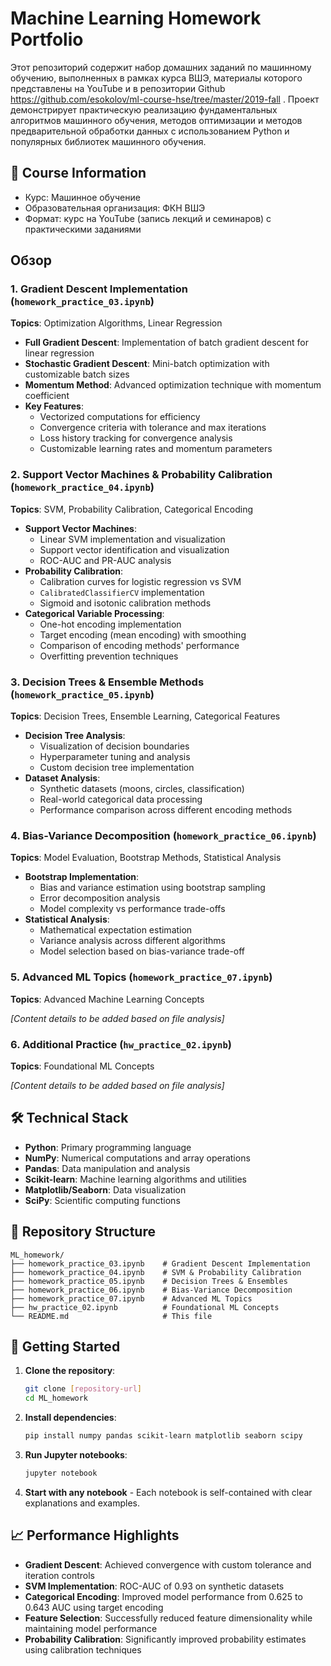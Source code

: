 # Machine Learning Homework Portfolio

Этот репозиторий содержит набор домашних заданий по машинному обучению, выполненных в рамках курса ВШЭ, материалы которого представлены на YouTube и в репозитории Github https://github.com/esokolov/ml-course-hse/tree/master/2019-fall . Проект демонстрирует практическую реализацию фундаментальных алгоритмов машинного обучения, методов оптимизации и методов предварительной обработки данных с использованием Python и популярных библиотек машинного обучения.

## 🎯 Course Information

- Курс: Машинное обучение
- Образовательная организация: ФКН ВШЭ
- Формат: курс на YouTube (запись лекций и семинаров) с практическими заданиями

## Обзор 

### 1. **Gradient Descent Implementation** (`homework_practice_03.ipynb`)
**Topics**: Optimization Algorithms, Linear Regression

- **Full Gradient Descent**: Implementation of batch gradient descent for linear regression
- **Stochastic Gradient Descent**: Mini-batch optimization with customizable batch sizes
- **Momentum Method**: Advanced optimization technique with momentum coefficient
- **Key Features**:
  - Vectorized computations for efficiency
  - Convergence criteria with tolerance and max iterations
  - Loss history tracking for convergence analysis
  - Customizable learning rates and momentum parameters

### 2. **Support Vector Machines & Probability Calibration** (`homework_practice_04.ipynb`)
**Topics**: SVM, Probability Calibration, Categorical Encoding

- **Support Vector Machines**:
  - Linear SVM implementation and visualization
  - Support vector identification and visualization
  - ROC-AUC and PR-AUC analysis
- **Probability Calibration**:
  - Calibration curves for logistic regression vs SVM
  - `CalibratedClassifierCV` implementation
  - Sigmoid and isotonic calibration methods
- **Categorical Variable Processing**:
  - One-hot encoding implementation
  - Target encoding (mean encoding) with smoothing
  - Comparison of encoding methods' performance
  - Overfitting prevention techniques

### 3. **Decision Trees & Ensemble Methods** (`homework_practice_05.ipynb`)
**Topics**: Decision Trees, Ensemble Learning, Categorical Features

- **Decision Tree Analysis**:
  - Visualization of decision boundaries
  - Hyperparameter tuning and analysis
  - Custom decision tree implementation
- **Dataset Analysis**:
  - Synthetic datasets (moons, circles, classification)
  - Real-world categorical data processing
  - Performance comparison across different encoding methods

### 4. **Bias-Variance Decomposition** (`homework_practice_06.ipynb`)
**Topics**: Model Evaluation, Bootstrap Methods, Statistical Analysis

- **Bootstrap Implementation**:
  - Bias and variance estimation using bootstrap sampling
  - Error decomposition analysis
  - Model complexity vs performance trade-offs
- **Statistical Analysis**:
  - Mathematical expectation estimation
  - Variance analysis across different algorithms
  - Model selection based on bias-variance trade-off

### 5. **Advanced ML Topics** (`homework_practice_07.ipynb`)
**Topics**: Advanced Machine Learning Concepts

*[Content details to be added based on file analysis]*

### 6. **Additional Practice** (`hw_practice_02.ipynb`)
**Topics**: Foundational ML Concepts

*[Content details to be added based on file analysis]*

## 🛠️ Technical Stack

- **Python**: Primary programming language
- **NumPy**: Numerical computations and array operations
- **Pandas**: Data manipulation and analysis
- **Scikit-learn**: Machine learning algorithms and utilities
- **Matplotlib/Seaborn**: Data visualization
- **SciPy**: Scientific computing functions



## 📁 Repository Structure

```
ML_homework/
├── homework_practice_03.ipynb    # Gradient Descent Implementation
├── homework_practice_04.ipynb    # SVM & Probability Calibration
├── homework_practice_05.ipynb    # Decision Trees & Ensembles
├── homework_practice_06.ipynb    # Bias-Variance Decomposition
├── homework_practice_07.ipynb    # Advanced ML Topics
├── hw_practice_02.ipynb          # Foundational ML Concepts
└── README.md                     # This file
```

## 🚀 Getting Started

1. **Clone the repository**:
   ```bash
   git clone [repository-url]
   cd ML_homework
   ```

2. **Install dependencies**:
   ```bash
   pip install numpy pandas scikit-learn matplotlib seaborn scipy
   ```

3. **Run Jupyter notebooks**:
   ```bash
   jupyter notebook
   ```

4. **Start with any notebook** - Each notebook is self-contained with clear explanations and examples.

## 📈 Performance Highlights

- **Gradient Descent**: Achieved convergence with custom tolerance and iteration controls
- **SVM Implementation**: ROC-AUC of 0.93 on synthetic datasets
- **Categorical Encoding**: Improved model performance from 0.625 to 0.643 AUC using target encoding
- **Feature Selection**: Successfully reduced feature dimensionality while maintaining model performance
- **Probability Calibration**: Significantly improved probability estimates using calibration techniques


